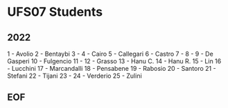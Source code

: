 # UFS07 Students

## 2022
1 - Avolio
2 - Bentaybi
3 - 
4 - Cairo
5 - Callegari
6 - Castro
7 - 
8 -
9 - De Gasperi
10 - Fulgencio
11 - 
12 - Grasso
13 - Hanu C.
14 - Hanu R.
15 - Lin
16 - Lucchini 
17 - Marcandalli
18 - Pensabene
19 - Rabosio
20 - Santoro
21 - Stefani
22 - Tijani
23 -
24 - Verderio
25 - Zulini

## EOF
